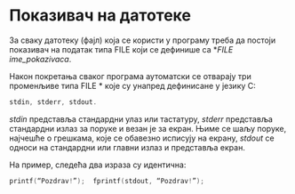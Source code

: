 # Показивач на датотеке

За сваку датотеку (фајл) која се користи у програму треба да постоји показивач на податак типа FILE који се дефинише са **FILE *ime_pokazivaca**.

Након покретања сваког програма аутоматски се отварају три променљиве типа FILE * које су унапред дефинисане у језику С:

```c
stdin, stderr, stdout. 
```

*stdin* представља стандардни улаз или тастатуру,
*stderr* представља стандардни излаз за поруке и везан је за екран. Њиме се шаљу поруке, најчешће о грешкама, које се обавезно исписују на екрану,
*stdout* се односи на стандардни или главни излаз и представља екран.

На пример, следећа два израза су идентична: 

```c
printf(“Pozdrav!”);  fprintf(stdout, “Pozdrav!”);  
```